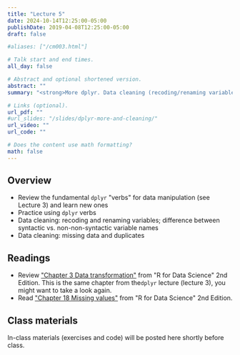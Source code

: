 ```yaml
---
title: "Lecture 5"
date: 2024-10-14T12:25:00-05:00
publishDate: 2019-04-08T12:25:00-05:00
draft: false

#aliases: ["/cm003.html"]

# Talk start and end times.
all_day: false

# Abstract and optional shortened version.
abstract: ""
summary: "<strong>More dplyr. Data cleaning (recoding/renaming variables; missing data; etc.).</strong>."

# Links (optional).
url_pdf: ""
#url_slides: "/slides/dplyr-more-and-cleaning/"
url_video: ""
url_code: ""

# Does the content use math formatting?
math: false
---
```




<!-- NOTES FOR ME FALL 2024 PLANNING
NEEDS REVIEW: Remove materials on Factors from here and slides; 
use tutorial from last time and add more examples or in-class activity
Might add here from Summer: tutorial/demo on how to improve bar chart from lecture 4 (EDA) 
-->


## Overview

* Review the fundamental `dplyr` "verbs" for data manipulation (see Lecture 3) and learn new ones
* Practice using `dplyr` verbs
* Data cleaning: recoding and renaming variables; difference between syntactic vs. non-non-syntactic variable names
* Data cleaning: missing data and duplicates


## Readings

* Review ["Chapter 3 Data transformation"](https://r4ds.hadley.nz/data-transform) from "R for Data Science" 2nd Edition. This is the same chapter from the`dplyr` lecture (lecture 3), you might want to take a look again.
* Read ["Chapter 18 Missing values"](https://r4ds.hadley.nz/missing-values.html) from "R for Data Science" 2nd Edition.


## Class materials

In-class materials (exercises and code) will be posted here shortly before class.

<!--
Run the code below in your console to download today’s materials: `usethis::use_course("css-materials/dplyr-more-and-cleaning")`
-->
